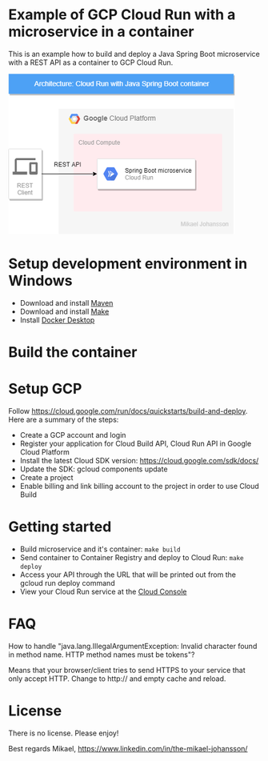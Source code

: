 # Example of GCP Cloud Run with a microservice in a container

This is an example how to build and deploy a Java Spring Boot microservice with a REST API as a container to GCP Cloud Run.

![Architecture of this project](docs/cloud-run-container-example.png "Architecture of GCP Cloud Run with container")

# Setup development environment in Windows
* Download and install [Maven](https://maven.apache.org/download.cgi)
* Download and install [Make](http://gnuwin32.sourceforge.net/packages/make.htm)
* Install [Docker Desktop](https://www.docker.com/products/docker-desktop)

# Build the container

# Setup GCP
Follow https://cloud.google.com/run/docs/quickstarts/build-and-deploy. Here are a summary of the steps:

* Create a GCP account and login
* Register your application for Cloud Build API, Cloud Run API in Google Cloud Platform
* Install the latest Cloud SDK version: https://cloud.google.com/sdk/docs/
* Update the SDK: gcloud components update
* Create a project
* Enable billing and link billing account to the project in order to use Cloud Build

# Getting started
* Build microservice and it's container: ```make build```
* Send container to Container Registry and deploy to Cloud Run: ```make deploy```
* Access your API through the URL that will be printed out from the gcloud run deploy command
* View your Cloud Run service at the [Cloud Console](https://console.cloud.google.com/run)

# FAQ

How to handle "java.lang.IllegalArgumentException: Invalid character found in method name. HTTP method names must be 
tokens"?

Means that your browser/client tries to send HTTPS to your service that only accept HTTP. Change to http:// and empty 
cache and reload.


# License
There is no license. Please enjoy!

Best regards Mikael, https://www.linkedin.com/in/the-mikael-johansson/